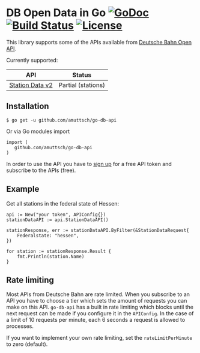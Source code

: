 # DB Open Data in Go [![GoDoc](https://godoc.org/github.com/amuttsch/go-db-api?status.svg)](https://godoc.org/github.com/amuttsch/go-db-api) [![Build Status](https://travis-ci.org/amuttsch/go-db-api.svg?branch=master)](https://travis-ci.org/amuttsch/go-db-api) [![License](https://img.shields.io/badge/License-BSD%202--Clause-orange.svg)](https://opensource.org/licenses/BSD-2-Clause)

This library supports some of the APIs available from [Deutsche Bahn Open API](https://developer.deutschebahn.com/store/site/pages/home.jag).

Currently supported:

| API | Status
|-----|------------
| [Station Data v2](https://developer.deutschebahn.com/store/apis/info?name=StaDa-Station_Data&version=v2&provider=DBOpenData)    | Partial (stations) |

## Installation

    $ go get -u github.com/amuttsch/go-db-api
    
Or via Go modules import

    import (
       github.com/amuttsch/go-db-api
    )

In order to use the API you have to [sign up](https://developer.deutschebahn.com/store/site/pages/sign-up.jag) for a free API token and subscribe to the APIs (free).

## Example

Get all stations in the federal state of Hessen:

    api := New("your token", APIConfig{})
    stationDataAPI := api.StationDataAPI()

    stationResponse, err := stationDataAPI.ByFilter(&StationDataRequest{
        Federalstate: "hessen",
    })
    
    for station := stationResponse.Result {
        fmt.Println(station.Name)
    }


## Rate limiting

Most APIs from Deutsche Bahn are rate limited. When you subscribe to an API you have to choose a tier which sets the amount of requests you can make on this API. `go-db-api` has a built in rate limiting which blocks until the next request can be made if you configure it in the `APIConfig`. In the case of a limit of 10 requests per minute, each 6 seconds a request is allowed to processes.

If you want to implement your own rate limiting, set the `rateLimitPerMinute` to zero (default).
